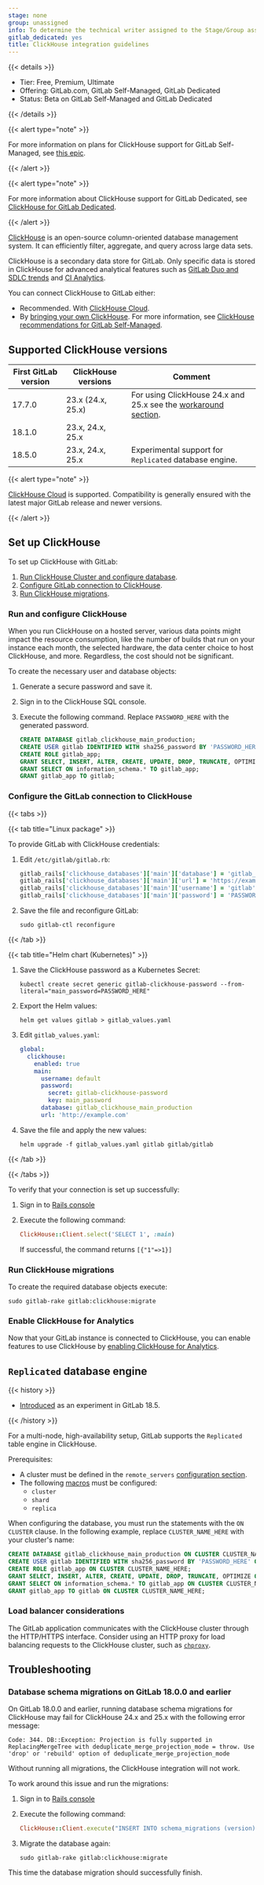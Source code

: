 ```yaml
---
stage: none
group: unassigned
info: To determine the technical writer assigned to the Stage/Group associated with this page, see https://handbook.gitlab.com/handbook/product/ux/technical-writing/#assignments
gitlab_dedicated: yes
title: ClickHouse integration guidelines
---
```


{{< details >}}

- Tier: Free, Premium, Ultimate
- Offering: GitLab.com, GitLab Self-Managed, GitLab Dedicated
- Status: Beta on GitLab Self-Managed and GitLab Dedicated

{{< /details >}}

{{< alert type="note" >}}

For more information on plans for ClickHouse support for GitLab Self-Managed, see [this epic](https://gitlab.com/groups/gitlab-com/gl-infra/data-access/dbo/-/epics/29).

{{< /alert >}}

{{< alert type="note" >}}

For more information about ClickHouse support for GitLab Dedicated, see [ClickHouse for GitLab Dedicated](../subscriptions/gitlab_dedicated/_index.md#clickhouse).

{{< /alert >}}

[ClickHouse](https://clickhouse.com) is an open-source column-oriented database management system. It can efficiently filter, aggregate, and query across large data sets.

ClickHouse is a secondary data store for GitLab. Only specific data is stored in ClickHouse for advanced analytical features such as [GitLab Duo and SDLC trends](../user/analytics/duo_and_sdlc_trends.md) and [CI Analytics](../ci/runners/runner_fleet_dashboard.md#enable-more-ci-analytics-features-with-clickhouse).

You can connect ClickHouse to GitLab either:

- Recommended. With [ClickHouse Cloud](https://clickhouse.com/cloud).
- By [bringing your own ClickHouse](https://clickhouse.com/docs/en/install). For more information, see [ClickHouse recommendations for GitLab Self-Managed](https://clickhouse.com/docs/en/install#recommendations-for-self-managed-clickhouse).

## Supported ClickHouse versions

| First GitLab version | ClickHouse versions | Comment |
|----------------------|---------------------|---------|
| 17.7.0               | 23.x (24.x, 25.x)   | For using ClickHouse 24.x and 25.x see the [workaround section](#database-schema-migrations-on-gitlab-1800-and-earlier). |
| 18.1.0               | 23.x, 24.x, 25.x    |         |
| 18.5.0               | 23.x, 24.x, 25.x    | Experimental support for `Replicated` database engine. |

{{< alert type="note" >}}

[ClickHouse Cloud](https://clickhouse.com/cloud) is supported. Compatibility is generally ensured with the latest major GitLab release and newer versions.

{{< /alert >}}

## Set up ClickHouse

To set up ClickHouse with GitLab:

1. [Run ClickHouse Cluster and configure database](#run-and-configure-clickhouse).
1. [Configure GitLab connection to ClickHouse](#configure-the-gitlab-connection-to-clickhouse).
1. [Run ClickHouse migrations](#run-clickhouse-migrations).

### Run and configure ClickHouse

When you run ClickHouse on a hosted server, various data points might impact the resource consumption, like the number
of builds that run on your instance each month, the selected hardware, the data center choice to host ClickHouse, and more.
Regardless, the cost should not be significant.

To create the necessary user and database objects:

1. Generate a secure password and save it.
1. Sign in to the ClickHouse SQL console.
1. Execute the following command. Replace `PASSWORD_HERE` with the generated password.

   ```sql
   CREATE DATABASE gitlab_clickhouse_main_production;
   CREATE USER gitlab IDENTIFIED WITH sha256_password BY 'PASSWORD_HERE';
   CREATE ROLE gitlab_app;
   GRANT SELECT, INSERT, ALTER, CREATE, UPDATE, DROP, TRUNCATE, OPTIMIZE ON gitlab_clickhouse_main_production.* TO gitlab_app;
   GRANT SELECT ON information_schema.* TO gitlab_app;
   GRANT gitlab_app TO gitlab;
   ```

### Configure the GitLab connection to ClickHouse

{{< tabs >}}

{{< tab title="Linux package" >}}

To provide GitLab with ClickHouse credentials:

1. Edit `/etc/gitlab/gitlab.rb`:

   ```ruby
   gitlab_rails['clickhouse_databases']['main']['database'] = 'gitlab_clickhouse_main_production'
   gitlab_rails['clickhouse_databases']['main']['url'] = 'https://example.com/path'
   gitlab_rails['clickhouse_databases']['main']['username'] = 'gitlab'
   gitlab_rails['clickhouse_databases']['main']['password'] = 'PASSWORD_HERE' # replace with the actual password
   ```

1. Save the file and reconfigure GitLab:

   ```shell
   sudo gitlab-ctl reconfigure
   ```

{{< /tab >}}

{{< tab title="Helm chart (Kubernetes)" >}}

1. Save the ClickHouse password as a Kubernetes Secret:

   ```shell
   kubectl create secret generic gitlab-clickhouse-password --from-literal="main_password=PASSWORD_HERE"
   ```

1. Export the Helm values:

   ```shell
   helm get values gitlab > gitlab_values.yaml
   ```

1. Edit `gitlab_values.yaml`:

   ```yaml
   global:
     clickhouse:
       enabled: true
       main:
         username: default
         password:
           secret: gitlab-clickhouse-password
           key: main_password
         database: gitlab_clickhouse_main_production
         url: 'http://example.com'
   ```

1. Save the file and apply the new values:

   ```shell
   helm upgrade -f gitlab_values.yaml gitlab gitlab/gitlab
   ```

{{< /tab >}}

{{< /tabs >}}

To verify that your connection is set up successfully:

1. Sign in to [Rails console](../administration/operations/rails_console.md#starting-a-rails-console-session)
1. Execute the following command:

   ```ruby
   ClickHouse::Client.select('SELECT 1', :main)
   ```

   If successful, the command returns `[{"1"=>1}]`

### Run ClickHouse migrations

To create the required database objects execute:

```shell
sudo gitlab-rake gitlab:clickhouse:migrate
```

### Enable ClickHouse for Analytics

Now that your GitLab instance is connected to ClickHouse, you can enable features to use ClickHouse by [enabling ClickHouse for Analytics](../administration/analytics.md).

## `Replicated` database engine

{{< history >}}

- [Introduced](https://gitlab.com/gitlab-org/gitlab/-/issues/560927) as an experiment in GitLab 18.5.

{{< /history >}}

For a multi-node, high-availability setup, GitLab supports the `Replicated` table engine in ClickHouse.

Prerequisites:

- A cluster must be defined in the `remote_servers` [configuration section](https://clickhouse.com/docs/architecture/cluster-deployment#configure-clickhouse-servers).
- The following [macros](https://clickhouse.com/docs/architecture/cluster-deployment#macros-config-explanation) must be configured:
  - `cluster`
  - `shard`
  - `replica`

When configuring the database, you must run the statements with the `ON CLUSTER` clause.
In the following example, replace `CLUSTER_NAME_HERE` with your cluster's name:

 ```sql
 CREATE DATABASE gitlab_clickhouse_main_production ON CLUSTER CLUSTER_NAME_HERE ENGINE = Replicated('/clickhouse/databases/{cluster}/gitlab_clickhouse_main_production', '{shard}', '{replica}')
 CREATE USER gitlab IDENTIFIED WITH sha256_password BY 'PASSWORD_HERE' ON CLUSTER CLUSTER_NAME_HERE;
 CREATE ROLE gitlab_app ON CLUSTER CLUSTER_NAME_HERE;
 GRANT SELECT, INSERT, ALTER, CREATE, UPDATE, DROP, TRUNCATE, OPTIMIZE ON gitlab_clickhouse_main_production.* TO gitlab_app ON CLUSTER CLUSTER_NAME_HERE;
 GRANT SELECT ON information_schema.* TO gitlab_app ON CLUSTER CLUSTER_NAME_HERE;
 GRANT gitlab_app TO gitlab ON CLUSTER CLUSTER_NAME_HERE;
 ```

### Load balancer considerations

The GitLab application communicates with the ClickHouse cluster through the HTTP/HTTPS interface. Consider using an HTTP proxy for load balancing requests to the ClickHouse cluster, such as [`chproxy`](https://www.chproxy.org/).

## Troubleshooting

### Database schema migrations on GitLab 18.0.0 and earlier

On GitLab 18.0.0 and earlier, running database schema migrations for ClickHouse may fail for ClickHouse 24.x and 25.x with the following error message:

```plaintext
Code: 344. DB::Exception: Projection is fully supported in ReplacingMergeTree with deduplicate_merge_projection_mode = throw. Use 'drop' or 'rebuild' option of deduplicate_merge_projection_mode
```

Without running all migrations, the ClickHouse integration will not work.

To work around this issue and run the migrations:

1. Sign in to [Rails console](../administration/operations/rails_console.md#starting-a-rails-console-session)
1. Execute the following command:

   ```ruby
   ClickHouse::Client.execute("INSERT INTO schema_migrations (version) VALUES ('20231114142100'), ('20240115162101')", :main)
   ```

1. Migrate the database again:

   ```shell
   sudo gitlab-rake gitlab:clickhouse:migrate
   ```

This time the database migration should successfully finish.
